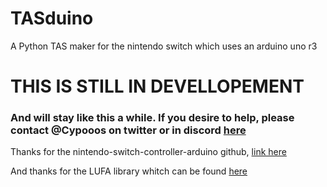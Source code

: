 # TASduino
A Python TAS maker for the nintendo switch which uses an arduino uno r3

# THIS IS STILL IN DEVELLOPEMENT
### And will stay like this a while. If you desire to help, please contact @Cypooos on twitter or in discord [here](https://discord.gg/Wtm57zk)

Thanks for the nintendo-switch-controller-arduino github, [link here](https://github.com/dornbirndevelops/nintendo-switch-controller-arduino)

And thanks for the LUFA library whitch can be found [here](https://github.com/abcminiuser/lufa)